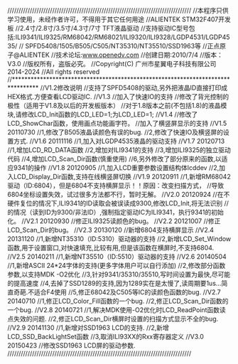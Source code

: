 //////////////////////////////////////////////////////////////////////////////////
//本程序只供学习使用，未经作者许可，不得用于其它任何用途
//ALIENTEK STM32F407开发板
//2.4寸/2.8寸/3.5寸/4.3寸/7寸 TFT液晶驱动
//支持驱动IC型号包括:ILI9341/ILI9325/RM68042/RM68021/ILI9320/ILI9328/LGDP4531/LGDP4535/
//                  SPFD5408/1505/B505/C505/NT35310/NT35510/SSD1963等
//正点原子@ALIENTEK
//技术论坛:www.openedv.com
//创建日期:2010/7/4
//版本：V3.0
//版权所有，盗版必究。
//Copyright(C) 广州市星翼电子科技有限公司 2014-2024
//All rights reserved
//********************************************************************************
//V1.2修改说明
//支持了SPFD5408的驱动,另外把液晶ID直接打印成HEX格式.方便查看LCD驱动IC.
//V1.3
//加入了快速IO的支持
//修改了背光控制的极性（适用于V1.8及以后的开发板版本）
//对于1.8版本之前(不包括1.8)的液晶模块,请修改LCD_Init函数的LCD_LED=1;为LCD_LED=1;
//V1.4
//修改了LCD_ShowChar函数，使用画点功能画字符。
//加入了横竖屏显示的支持
//V1.5 20110730
//1,修改了B505液晶读颜色有误的bug.
//2,修改了快速IO及横竖屏的设置方式.
//V1.6 20111116
//1,加入对LGDP4535液晶的驱动支持
//V1.7 20120713
//1,增加LCD_RD_DATA函数
//2,增加对ILI9341的支持
//3,增加ILI9325的独立驱动代码
//4,增加LCD_Scan_Dir函数(慎重使用)
//6,另外修改了部分原来的函数,以适应9341的操作
//V1.8 20120905
//1,加入LCD重要参数设置结构体lcddev
//2,加入LCD_Display_Dir函数,支持在线横竖屏切换
//V1.9 20120911
//1,新增RM68042驱动（ID:6804），但是6804不支持横屏显示！！原因：改变扫描方式，
//导致6804坐标设置失效，试过很多方法都不行，暂时无解。
//V2.0 20120924
//在不硬件复位的情况下,ILI9341的ID读取会被误读成9300,修改LCD_Init,将无法识别
//的情况（读到ID为9300/非法ID）,强制指定驱动IC为ILI9341，执行9341的初始化。
//V2.1 20120930
//修正ILI9325读颜色的bug。
//V2.2 20121007
//修正LCD_Scan_Dir的bug。
//V2.3 20130120
//新增6804支持横屏显示
//V2.4 20131120
//1,新增NT35310（ID:5310）驱动器的支持
//2,新增LCD_Set_Window函数,用于设置窗口,对快速填充,比较有用,但是该函数在横屏时,不支持6804.
//V2.5 20140211
//1,新增NT35510（ID:5510）驱动器的支持
//V2.6 20140504
//1,新增ASCII 24*24字体的支持(更多字体用户可以自行添加)
//2,修改部分函数参数,以支持MDK -O2优化
//3,针对9341/35310/35510,写时间设置为最快,尽可能的提高速度
//4,去掉了SSD1289的支持,因为1289实在是太慢了,读周期要1us...简直奇葩.不适合F4使用
//5,修正68042及C505等IC的读颜色函数的bug.
//V2.7 20140710
//1,修正LCD_Color_Fill函数的一个bug.
//2,修正LCD_Scan_Dir函数的一个bug.
//V2.8 20140721
//1,解决MDK使用-O2优化时LCD_ReadPoint函数读点失效的问题.
//2,修正LCD_Scan_Dir横屏时设置的扫描方式显示不全的bug.
//V2.9 20141130
//1,新增对SSD1963 LCD的支持.
//2,新增LCD_SSD_BackLightSet函数
//3,取消ILI93XX的Rxx寄存器定义
//V3.0 20150423
//修改SSD1963 LCD屏的驱动参数.
//////////////////////////////////////////////////////////////////////////////////
